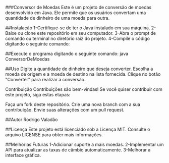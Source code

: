 ###Conversor de Moedas
Este é um projeto de conversão de moedas desenvolvido em Java. Ele permite que os usuários convertam uma quantidade de dinheiro de uma moeda para outra.

##Instalação
1-Certifique-se de ter o Java instalado em sua máquina.
2-Baixe ou clone este repositório em seu computador.
3-Abra o prompt de comando ou terminal no diretório raiz do projeto.
4-Compile o código digitando o seguinte comando:

##Execute o programa digitando o seguinte comando:
java ConversorDeMoedas


##Uso
Digite a quantidade de dinheiro que deseja converter.
Escolha a moeda de origem e a moeda de destino na lista fornecida.
Clique no botão "Converter" para realizar a conversão.


Contribuição
Contribuições são bem-vindas! Se você quiser contribuir com este projeto, siga estas etapas:

Faça um fork deste repositório.
Crie uma nova branch com a sua contribuição.
Envie suas alterações com um pull request.


##Autor
Rodrigo Valadão


##Licença
Este projeto está licenciado sob a Licença MIT. Consulte o arquivo LICENSE para obter mais informações.

##Melhorias Futuras
1-Adicionar suporte a mais moedas.
2-Implementar um API para atualizar as taxas de câmbio automaticamente.
3-Melhorar a interface gráfica.



